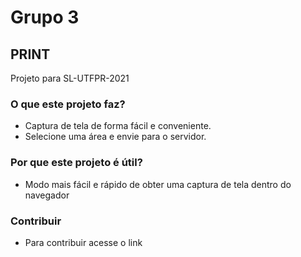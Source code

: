 # Grupo 3
## PRINT
Projeto para SL-UTFPR-2021

### O que este projeto faz?
  - Captura de tela de forma fácil e conveniente.
  - Selecione uma área e envie para o servidor.

### Por que este projeto é útil?
  - Modo mais fácil e rápido de obter uma captura de tela dentro do navegador

### Contribuir
  - Para contribuir acesse o link
